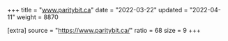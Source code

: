 +++
title = "www.paritybit.ca"
date = "2022-03-22"
updated = "2022-04-11"
weight = 8870

[extra]
source = "https://www.paritybit.ca/"
ratio = 68
size = 9
+++
